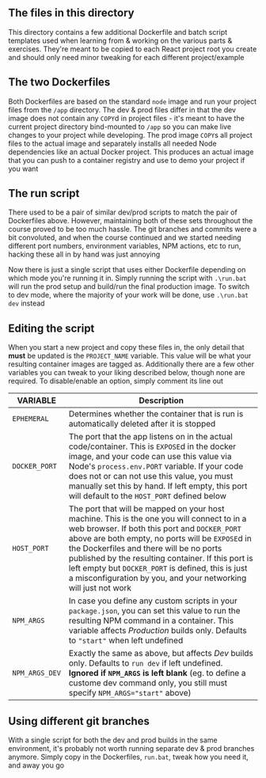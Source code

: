 ## The files in this directory

This directory contains a few additional Dockerfile and batch script templates
used when learning from & working on the various parts & exercises. They're
meant to be copied to each React project root you create and should only need
minor tweaking for each different project/example

## The two Dockerfiles

Both Dockerfiles are based on the standard `node` image and run your project
files from the `/app` directory. The dev & prod files differ in that the dev
image does not contain any `COPY`d in project files - it's meant to have the
current project directory bind-mounted to `/app` so you can make live changes
to your project while developing. The prod image `COPY`s all project files to
the actual image and separately installs all needed Node dependencies like an
actual Docker project. This produces an actual image that you can push to a
container registry and use to demo your project if you want

## The run script

There used to be a pair of similar dev/prod scripts to match the pair of
Dockerfiles above. However, maintaining both of these sets throughout the
course proved to be too much hassle. The git branches and commits were a bit
convoluted, and when the course continued and we started needing different port
numbers, environment variables, NPM actions, etc to run, hacking these all in
by hand was just annoying

Now there is just a single script that uses either Dockerfile depending on
which mode you're running it in. Simply running the script with `.\run.bat`
will run the prod setup and build/run the final production image. To switch to
dev mode, where the majority of your work will be done, use `.\run.bat dev`
instead

## Editing the script

When you start a new project and copy these files in, the only detail that
**must** be updated is the `PROJECT_NAME` variable. This value will be what
your resulting container images are tagged as. Additionally there are a few
other variables you can tweak to your liking described below, though none are
required. To disable/enable an option, simply comment its line out

VARIABLE    | Description
------------|------------
`EPHEMERAL`   | Determines whether the container that is run is automatically deleted after it is stopped
`DOCKER_PORT` | The port that the app listens on in the actual code/container. This is `EXPOSE`d in the docker image, and your code can use this value via Node's `process.env.PORT` variable. If your code does not or can not use this value, you must manually set this by hand. If left empty, this port will default to the `HOST_PORT` defined below
`HOST_PORT`   | The port that will be mapped on your host machine. This is the one you will connect to in a web browser. If both this port and `DOCKER_PORT` above are both empty, no ports will be `EXPOSE`d in the Dockerfiles and there will be no ports published by the resulting container. If this port is left empty but `DOCKER_PORT` is defined, this is just a misconfiguration by you, and your networking will just not work
`NPM_ARGS`    | In case you define any custom scripts in your `package.json`, you can set this value to run the resulting NPM command in a container. This variable affects *Production* builds only. Defaults to `"start"` when left undefined
`NPM_ARGS_DEV`    | Exactly the same as above, but affects *Dev* builds only. Defaults to `run dev` if left undefined. **Ignored if `NPM_ARGS` is left blank** (eg. to define a custome dev command only, you still must specify `NPM_ARGS="start"` above)

## Using different git branches

With a single script for both the dev and prod builds in the same environment,
it's probably not worth running separate dev & prod branches anymore. Simply
copy in the Dockerfiles, `run.bat`, tweak how you need it, and away you go